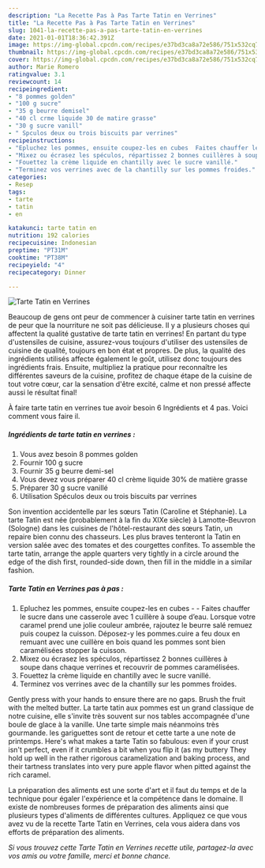 ```yaml
---
description: "La Recette Pas à Pas Tarte Tatin en Verrines"
title: "La Recette Pas à Pas Tarte Tatin en Verrines"
slug: 1041-la-recette-pas-a-pas-tarte-tatin-en-verrines
date: 2021-01-01T18:36:42.391Z
image: https://img-global.cpcdn.com/recipes/e37bd3ca8a72e586/751x532cq70/tarte-tatin-en-verrines-photo-principale-de-la-recette.jpg
thumbnail: https://img-global.cpcdn.com/recipes/e37bd3ca8a72e586/751x532cq70/tarte-tatin-en-verrines-photo-principale-de-la-recette.jpg
cover: https://img-global.cpcdn.com/recipes/e37bd3ca8a72e586/751x532cq70/tarte-tatin-en-verrines-photo-principale-de-la-recette.jpg
author: Marie Romero
ratingvalue: 3.1
reviewcount: 14
recipeingredient:
- "8 pommes golden"
- "100 g sucre"
- "35 g beurre demisel"
- "40 cl crme liquide 30 de matire grasse"
- "30 g sucre vanill"
- " Spculos deux ou trois biscuits par verrines"
recipeinstructions:
- "Epluchez les pommes, ensuite coupez-les en cubes  Faites chauffer le sucre dans une casserole avec 1 cuillère à soupe d’eau. Lorsque votre caramel prend une jolie couleur ambrée, rajoutez le beurre salé remuez puis coupez la cuisson. Déposez-y les pommes.cuire a feu doux en remuant avec une cuillère en bois quand les pommes sont bien caramélisées stopper la cuisson."
- "Mixez ou écrasez les spéculos, répartissez 2 bonnes cuillères à soupe dans chaque verrines et recouvrir de pommes caramélisées."
- "Fouettez la crème liquide en chantilly avec le sucre vanillé."
- "Terminez vos verrines avec de la chantilly sur les pommes froides."
categories:
- Resep
tags:
- tarte
- tatin
- en

katakunci: tarte tatin en 
nutrition: 192 calories
recipecuisine: Indonesian
preptime: "PT31M"
cooktime: "PT38M"
recipeyield: "4"
recipecategory: Dinner

---
```



![Tarte Tatin en Verrines](https://img-global.cpcdn.com/recipes/e37bd3ca8a72e586/751x532cq70/tarte-tatin-en-verrines-photo-principale-de-la-recette.jpg)

Beaucoup de gens ont peur de commencer à cuisiner tarte tatin en verrines de peur que la nourriture ne soit pas délicieuse. Il y a plusieurs choses qui affectent la qualité gustative de tarte tatin en verrines! En partant du type d'ustensiles de cuisine, assurez-vous toujours d'utiliser des ustensiles de cuisine de qualité, toujours en bon état et propres. De plus, la qualité des ingrédients utilisés affecte également le goût, utilisez donc toujours des ingrédients frais. Ensuite, multipliez la pratique pour reconnaître les différentes saveurs de la cuisine, profitez de chaque étape de la cuisine de tout votre cœur, car la sensation d'être excité, calme et non pressé affecte aussi le résultat final!

<!--inarticleads1-->

À faire tarte tatin en verrines tue avoir besoin 6 Ingrédients et 4 pas. Voici comment vous faire il.

##### Ingrédients de tarte tatin en verrines :

1. Vous avez besoin 8 pommes golden
1. Fournir 100 g sucre
1. Fournir 35 g beurre demi-sel
1. Vous devez vous préparer 40 cl crème liquide 30% de matière grasse
1. Préparer 30 g sucre vanillé
1. Utilisation  Spéculos deux ou trois biscuits par verrines


Son invention accidentelle par les sœurs Tatin (Caroline et Stéphanie). La tarte Tatin est née (probablement à la fin du XIXe siècle) à Lamotte-Beuvron (Sologne) dans les cuisines de l&#39;hôtel-restaurant des sœurs Tatin, un repaire bien connu des chasseurs. Les plus braves tenteront la Tatin en version salée avec des tomates et des courgettes confites. To assemble the tarte tatin, arrange the apple quarters very tightly in a circle around the edge of the dish first, rounded-side down, then fill in the middle in a similar fashion. 

<!--inarticleads2-->

##### Tarte Tatin en Verrines pas à pas :

1. Epluchez les pommes, ensuite coupez-les en cubes -  - Faites chauffer le sucre dans une casserole avec 1 cuillère à soupe d’eau. Lorsque votre caramel prend une jolie couleur ambrée, rajoutez le beurre salé remuez puis coupez la cuisson. Déposez-y les pommes.cuire a feu doux en remuant avec une cuillère en bois quand les pommes sont bien caramélisées stopper la cuisson.
1. Mixez ou écrasez les spéculos, répartissez 2 bonnes cuillères à soupe dans chaque verrines et recouvrir de pommes caramélisées.
1. Fouettez la crème liquide en chantilly avec le sucre vanillé.
1. Terminez vos verrines avec de la chantilly sur les pommes froides.


Gently press with your hands to ensure there are no gaps. Brush the fruit with the melted butter. La tarte tatin aux pommes est un grand classique de notre cuisine, elle s&#39;invite très souvent sur nos tables accompagnée d&#39;une boule de glace à la vanille. Une tarte simple mais néanmoins très gourmande. les gariguettes sont de retour et cette tarte a une note de printemps. Here&#39;s what makes a tarte Tatin so fabulous: even if your crust isn&#39;t perfect, even if it crumbles a bit when you flip it (as my buttery They hold up well in the rather rigorous caramelization and baking process, and their tartness translates into very pure apple flavor when pitted against the rich caramel. 

<!--inarticleads1-->

<p>
La préparation des aliments est une sorte d'art et il faut du temps et de la technique pour égaler l'expérience et la compétence dans le domaine. Il existe de nombreuses formes de préparation des aliments ainsi que plusieurs types d'aliments de différentes cultures. Appliquez ce que vous avez vu de la recette Tarte Tatin en Verrines, cela vous aidera dans vos efforts de préparation des aliments.
</p>

<p>
<i>Si vous trouvez cette Tarte Tatin en Verrines recette utile, partagez-la avec vos amis ou votre famille, merci et bonne chance.</i>
</p>
